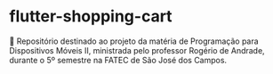 # flutter-shopping-cart
🎒 Repositório destinado ao projeto da matéria de Programação para Dispositivos Móveis II, ministrada pelo professor Rogério de Andrade, durante o 5º semestre na FATEC de São José dos Campos.
